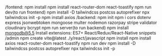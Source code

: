 /fontend:
      npm install
      npm install react-router-dom react-toastify 
      npm run dev(to run frontend)
      npm install -D tailwindcss postcss autoprefixer
      npx tailwindcss init -p
      npm install axios
/backend:
      npm init
      npm i cors dotenv express jsonwebtoken mongoose multer nodemon razorpay stripe validator cloudinary bcrypt
      npm run server(to run backend)
      npm install mongodb@5.5
Install extensions: 
      ES7+ React/Redux/React-Native snippets
/admin
      npm create vite@latest ./y/react/javascript
      npm install 
      npm install axios react-router-dom react-toastify
      npm run dev
      npm install -D tailwindcss postcss autoprefixer
      npx tailwindcss init -p


